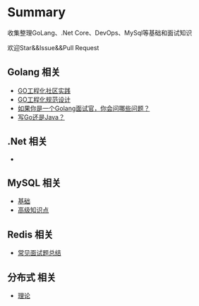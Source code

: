 # Summary

收集整理GoLang、.Net Core、DevOps、MySql等基础和面试知识

欢迎Star&&Issue&&Pull Request

## Golang 相关 
- [GO工程化社区实践](https://mp.weixin.qq.com/s/vHkrgM8lfFQ6stCWH0tnTg)  
- [GO工程化规范设计](https://mp.weixin.qq.com/s/1cy0vbiU5MZNVazvOsMf5Q)  
- [如果你是一个Golang面试官，你会问哪些问题？](https://mp.weixin.qq.com/s/vHkrgM8lfFQ6stCWH0tnTg)  
- [写Go还是Java？](https://mp.weixin.qq.com/s/Xw6QKXWqueQfiQp5c1QumQ)  


## .Net 相关 
- 

## MySQL 相关
- [基础](mysql/MySQL基础.md)
- [高级知识点](mysql/MySQL高级知识点.md)

## Redis 相关
- [常见面试题总结](redis/Redis.md)

## 分布式 相关
- [理论](distributed/分布式理论.md)



